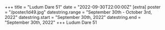 +++
title = "Ludum Dare 51"
date = "2022-09-30T22:00:00Z"
[extra]
poster = "/poster/ld49.jpg"
datestring.range = "September 30th - October 3rd, 2022"
datestring.start = "September 30th, 2022"
datestring.end = "September 30th, 2022"
+++
Ludum Dare 51